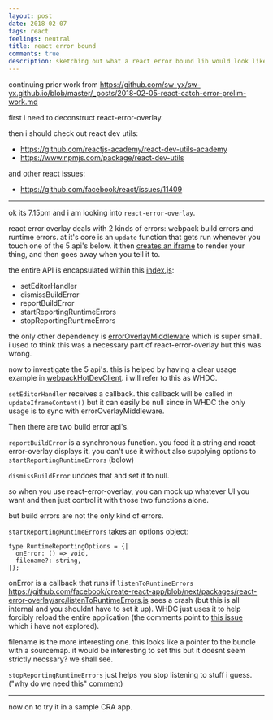 ```yaml
---
layout: post
date: 2018-02-07
tags: react
feelings: neutral
title: react error bound
comments: true
description: sketching out what a react error bound lib would look like
---
```



continuing prior work from https://github.com/sw-yx/sw-yx.github.io/blob/master/_posts/2018-02-05-react-catch-error-prelim-work.md

first i need to deconstruct react-error-overlay.

then i should check out react dev utils:
- <https://github.com/reactjs-academy/react-dev-utils-academy>
- <https://www.npmjs.com/package/react-dev-utils>

and other react issues:
- <https://github.com/facebook/react/issues/11409>


---

ok its 7.15pm and i am looking into `react-error-overlay`.

react error overlay deals with 2 kinds of errors: webpack build errors and runtime errors. at it's core is an `update` function that gets run whenever you touch one of the 5 api's below. it then [creates an iframe](https://github.com/facebook/create-react-app/blob/47d2d94118db8d8366ac8036469439885d3e1525/packages/react-error-overlay/src/index.js#L122) to render your thing, and then goes away when you tell it to.

the entire API is encapsulated within this [index.js](https://github.com/facebook/create-react-app/blob/next/packages/react-error-overlay/src/index.js):

- setEditorHandler
- dismissBuildError
- reportBuildError
- startReportingRuntimeErrors
- stopReportingRuntimeErrors

the only other dependency is [errorOverlayMiddleware](https://github.com/facebook/create-react-app/blob/3767d91886823349ec46288d9b7ea48d4149890a/packages/react-dev-utils/errorOverlayMiddleware.js) which is super small. i used to think this was a necessary part of react-error-overlay but this was wrong.

now to investigate the 5 api's. this is helped by having a clear usage example in [webpackHotDevClient](https://github.com/facebook/create-react-app/blob/3767d91886823349ec46288d9b7ea48d4149890a/packages/react-dev-utils/webpackHotDevClient.js). i will refer to this as WHDC.

`setEditorHandler` receives a callback. this callback will be called in `updateIframeContent()` but it can easily be null since in WHDC the only usage is to sync with errorOverlayMiddleware.

Then there are two build error api's.

`reportBuildError` is a synchronous function. you feed it a string and react-error-overlay displays it. you can't use it without also supplying options to `startReportingRuntimeErrors` (below)

`dismissBuildError` undoes that and set it to null.

so when you use react-error-overlay, you can mock up whatever UI you want and then just control it with those two functions alone.

but build errors are not the only kind of errors.

`startReportingRuntimeErrors` takes an options object:

```
type RuntimeReportingOptions = {|
  onError: () => void,
  filename?: string,
|};
```

onError is a callback that runs if `listenToRuntimeErrors` <https://github.com/facebook/create-react-app/blob/next/packages/react-error-overlay/src/listenToRuntimeErrors.js> sees a crash (but this is all internal and you shouldnt have to set it up). WHDC just uses it to help forcibly reload the entire application (the comments point to [this issue](https://github.com/facebook/create-react-app/issues/3096) which i have not explored).

filename is the more interesting one. this looks like a pointer to the bundle with a sourcemap. it would be interesting to set this but it doesnt seem strictly necssary? we shall see.

`stopReportingRuntimeErrors` just helps you stop listening to stuff i guess. ("why do we need this" [comment](https://github.com/facebook/create-react-app/blob/3767d91886823349ec46288d9b7ea48d4149890a/packages/react-dev-utils/webpackHotDevClient.js#L55))

---

now on to try it in a sample CRA app.
